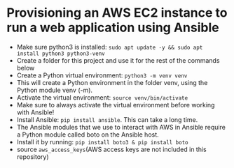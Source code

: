 # Provisioning an AWS EC2 instance to run a web application using Ansible

* Make sure python3 is installed: `sudo apt update -y && sudo apt install python3 python3-venv`
* Create a folder for this project and use it for the rest of the commands below
* Create a Python virtual environment: `python3 -m venv venv`
* This will create a Python environment in the folder venv, using the Python module venv (-m).
* Activate the virtual environment: `source venv/bin/activate`
* Make sure to always activate the virtual environment before working with Ansible!
* Install Ansible: `pip install ansible`. This can take a long time.
* The Ansible modules that we use to interact with AWS in Ansible require a Python module called boto on the Ansible host.
* Install it by running: `pip install boto3 & pip install boto`
* source `aws_access_keys`(AWS access keys are not included in this repository)
